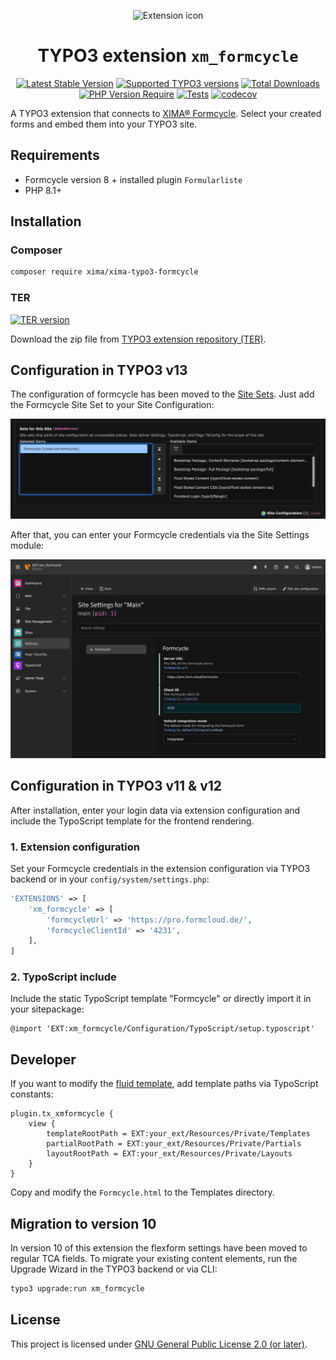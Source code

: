 <div align="center">

![Extension icon](Resources/Public/Icons/Extension.svg)

# TYPO3 extension `xm_formcycle`

[![Latest Stable Version](http://poser.pugx.org/xima/xima-typo3-formcycle/v)](https://packagist.org/packages/xima/xima-typo3-formcycle)
[![Supported TYPO3 versions](https://typo3-badges.dev/badge/xm_formcycle/typo3/shields.svg)](https://extensions.typo3.org/extension/ximaxm_formcycle)
[![Total Downloads](http://poser.pugx.org/xima/xima-typo3-formcycle/downloads)](https://packagist.org/packages/xima/xima-typo3-formcycle)
[![PHP Version Require](http://poser.pugx.org/xima/xima-typo3-formcycle/require/php)](https://packagist.org/packages/xima/xima-typo3-formcycle)
[![Tests](https://github.com/xima-media/xm_formcycle/actions/workflows/tests.yml/badge.svg)](https://github.com/xima-media/xm_formcycle/actions/workflows/tests.yml)
[![codecov](https://codecov.io/gh/xima-media/xm_formcycle/graph/badge.svg?token=VUMQ5EUG02)](https://codecov.io/gh/xima-media/xm_formcycle)

</div>

A TYPO3 extension that connects to [XIMA® Formcycle](https://www.formcycle.eu/). Select your created forms and embed
them into your TYPO3 site.

## Requirements

* Formcycle version 8 + installed plugin `Formularliste`
* PHP 8.1+

## Installation

### Composer

```bash
composer require xima/xima-typo3-formcycle
```

### TER

[![TER version](https://typo3-badges.dev/badge/xm_formcycle/version/shields.svg)](https://extensions.typo3.org/extension/xm_formcycle)

Download the zip file from
[TYPO3 extension repository (TER)](https://extensions.typo3.org/extension/xm_formcycle).

## Configuration in TYPO3 v13

The configuration of formcycle has been moved to
the [Site Sets](https://docs.typo3.org/m/typo3/reference-coreapi/main/en-us/ApiOverview/SiteHandling/SiteSets.html). Just add the Formcycle
Site Set to your Site Configuration:

![Site set](./Documentation/Images/site_set.png)

After that, you can enter your Formcycle credentials via the Site Settings module:

![Site settings](./Documentation/Images/site_settings.png)

## Configuration in TYPO3 v11 & v12

After installation, enter your login data via extension configuration and include the TypoScript template for the
frontend rendering.

### 1. Extension configuration

Set your Formcycle credentials in the extension configuration via TYPO3 backend or in your `config/system/settings.php`:

```php
'EXTENSIONS' => [
    'xm_formcycle' => [
        'formcycleUrl' => 'https://pro.formcloud.de/',
        'formcycleClientId' => '4231',
    ],
]
```

### 2. TypoScript include

Include the static TypoScript template "Formcycle" or directly import it in your sitepackage:

```typo3_typoscript
@import 'EXT:xm_formcycle/Configuration/TypoScript/setup.typoscript'
```

## Developer

If you want to modify the [fluid template](Resources/Private/Templates/Formcycle.html), add template paths via
TypoScript constants:

```typo3_typoscript
plugin.tx_xmformcycle {
    view {
        templateRootPath = EXT:your_ext/Resources/Private/Templates
        partialRootPath = EXT:your_ext/Resources/Private/Partials
        layoutRootPath = EXT:your_ext/Resources/Private/Layouts
    }
}
```

Copy and modify the `Formcycle.html` to the Templates directory.

## Migration to version 10

In version 10 of this extension the flexform settings have been moved to regular TCA fields. To migrate your existing content elements, run
the Upgrade Wizard in the TYPO3 backend or via CLI:

```bash
typo3 upgrade:run xm_formcycle
```

## License

This project is licensed under [GNU General Public License 2.0 (or later)](LICENSE.md).

